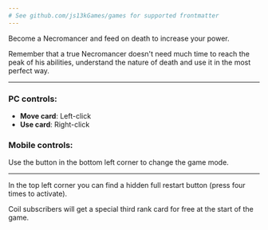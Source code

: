 ```yaml
---
# See github.com/js13kGames/games for supported frontmatter
---
```

Become a Necromancer and feed on death to increase your power.

Remember that a true Necromancer doesn't need much time to reach the peak of his abilities, understand the nature of
death and use it in the most perfect way.

---

### PC controls:

- **Move card**: Left-click
- **Use card**: Right-click

### Mobile controls: 

Use the button in the bottom left corner to change the game mode.

--- 
In the top left corner you can find a hidden full restart button (press four times to activate).

Coil subscribers will get a special third rank card for free at the start of the game.